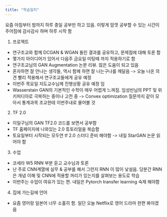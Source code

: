 ```yaml
---
title: "학습일지"
---
```

 
 요즘 아침부터 밤까지 하루 종일 공부만 하고 있음. 이렇게 맘껏 공부할 수 있는 시간이 주어짐에 감사감사 하며 하루 시작 함 
 
 1. 프로젝트
  - 연구조교와 함께 DCGAN & WGAN 돌린 결과를 공유하고, 문제점에 대해 토론 함
  - 몇가지 아이디어가 있어서 다음주 금요일 미팅때 까지 적용하기로 함
  - 연구조교님의 GAN Augmentation 논문 리뷰. 많은 도움이 되고 있음
  - 혼자하면 잘 안나는 생각들, 역시 함께 하면 잘 나는구나를 깨달음 -> 오늘 나온 의견 빨리 적용해서 연구조교들에게 공유 예정
  - 이번주 목요일 지도교수님께 진행상황 공유 예정 임
  - Wasserstain GAN의 기본적인 수학이 매우 어렵게 느껴짐. 임성빈님의 PPT 및 위키피디아로 극복하는 중이나 고전 중
     -> Convex optimization 질문까지 같이 모아서 통계과목 조교한테 이번주내로 물어볼 것
 
 2. TF 2.0
  - 이일구님의 GAN TF2.0 코드를 보면서 공부함
  - TF 홈페이지에 나와있는 2.0 튜토리얼을 복습함
  - 토요일부터 시작되는 모두연 tf 2.0 스터디 준비 해야함 -> 내일 StarGAN 논문 읽어야 함 
 
 3. 수업
  - 코세라 W5 RNN 부분 듣고 교수님과 토론 
  - 난 주로 CNN계열에 실무 & 공부를 해서 그런지 RNN 이 많이 낯설음. 당분간 RNN은 개념 이해 및 CNN에 적용할 꺼리가 있는지를 살펴보는 용도로 학습
  - 이번주는 수업이 여유가 있는 편. 내일은 Pytorch transfer learning 숙제 해야함
 
 4. 집에 가는길에 언어
  - 요즘 영어랑 일본어 너무 소홀히 함. 일단 오늘 Netflix로 영어 드라마 한편 봐야겠음
  
  

